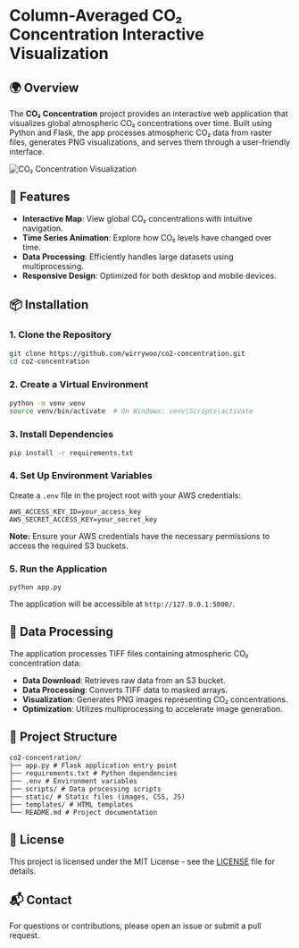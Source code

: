 # Column-Averaged CO₂ Concentration Interactive Visualization

## 🌍 Overview

The **CO₂ Concentration** project provides an interactive web application that visualizes global atmospheric CO₂ concentrations over time. Built using Python and Flask, the app processes atmospheric CO₂ data from raster files, generates PNG visualizations, and serves them through a user-friendly interface.

![CO₂ Concentration Visualization](https://github.com/wirrywoo/co2-concentration/blob/main/static/combined.gif?raw=true)

## 🚀 Features

- **Interactive Map**: View global CO₂ concentrations with intuitive navigation.
- **Time Series Animation**: Explore how CO₂ levels have changed over time.
- **Data Processing**: Efficiently handles large datasets using multiprocessing.
- **Responsive Design**: Optimized for both desktop and mobile devices.

## 📦 Installation

### 1. Clone the Repository

```bash
git clone https://github.com/wirrywoo/co2-concentration.git
cd co2-concentration
```

### 2. Create a Virtual Environment

```bash
python -m venv venv
source venv/bin/activate  # On Windows: venv\Scripts\activate
```

### 3. Install Dependencies
```bash
pip install -r requirements.txt
```

### 4. Set Up Environment Variables
Create a `.env` file in the project root with your AWS credentials:
```
AWS_ACCESS_KEY_ID=your_access_key
AWS_SECRET_ACCESS_KEY=your_secret_key
```
**Note:** Ensure your AWS credentials have the necessary permissions to access the required S3 buckets.

### 5. Run the Application
```
python app.py
```
The application will be accessible at `http://127.0.0.1:5000/`.

## 🧪 Data Processing

The application processes TIFF files containing atmospheric CO₂ concentration data:

- **Data Download**: Retrieves raw data from an S3 bucket.
- **Data Processing**: Converts TIFF data to masked arrays.
- **Visualization**: Generates PNG images representing CO₂ concentrations.
- **Optimization**: Utilizes multiprocessing to accelerate image generation.

## 📁 Project Structure

```
co2-concentration/
├── app.py # Flask application entry point
├── requirements.txt # Python dependencies
├── .env # Environment variables
├── scripts/ # Data processing scripts
├── static/ # Static files (images, CSS, JS)
├── templates/ # HTML templates
└── README.md # Project documentation
```

## 📄 License

This project is licensed under the MIT License - see the [LICENSE](LICENSE) file for details.

## 📬 Contact

For questions or contributions, please open an issue or submit a pull request.


